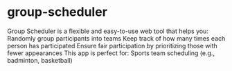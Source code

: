 # group-scheduler
Group Scheduler is a flexible and easy-to-use web tool that helps you:  Randomly group participants into teams  Keep track of how many times each person has participated  Ensure fair participation by prioritizing those with fewer appearances  This app is perfect for:  Sports team scheduling (e.g., badminton, basketball)
